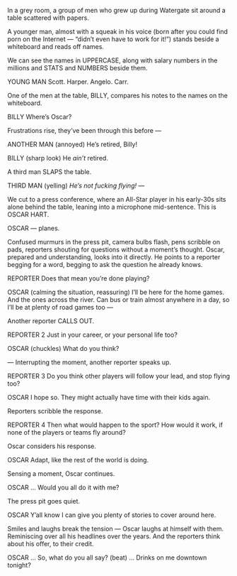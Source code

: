 In a grey room, a group of men who grew up during Watergate sit around a table scattered with papers.

A younger man, almost with a squeak in his voice (born after you could find porn on the Internet — “didn’t even have to work for it!”) stands beside a whiteboard and reads off names.

We can see the names in UPPERCASE, along with salary numbers in the millions and STATS and NUMBERS beside them.

YOUNG MAN
Scott.  Harper.  Angelo.  Carr.

One of the men at the table, BILLY, compares his notes to the names on the whiteboard.

BILLY
Where’s Oscar?

Frustrations rise, they’ve been through this before —

ANOTHER MAN
(annoyed)
He’s retired, Billy!

BILLY
(sharp look)
He *ain’t* retired.

A third man SLAPS the table.

THIRD MAN
(yelling)
*He’s not fucking flying!* —

We cut to a press conference, where an All-Star player in his early-30s sits alone behind the table, leaning into a microphone mid-sentence.  This is OSCAR HART.

OSCAR
— planes.

Confused murmurs in the press pit, camera bulbs flash, pens scribble on pads, reporters shouting for questions without a moment’s thought.  Oscar, prepared and understanding, looks into it directly.  He points to a reporter begging for a word, begging to ask the question he already knows.

REPORTER
Does that mean you’re done playing?

OSCAR
(calming the situation, reassuring)
I’ll be here for the home games.  And the ones across the river.  Can bus or train almost anywhere in a day, so I’ll be at plenty of road games too —

Another reporter CALLS OUT.

REPORTER 2
Just in your career, or your personal life too?

OSCAR
(chuckles)
What do you think?

— Interrupting the moment, another reporter speaks up.

REPORTER 3
Do you think other players will follow your lead, and stop flying too?

OSCAR
I hope so.  They might actually have time with their kids again.

Reporters scribble the response.

REPORTER 4
Then what would happen to the sport?  How would it work, if none of the players or teams fly around?

Oscar considers his response.

OSCAR
Adapt, like the rest of the world is doing.

Sensing a moment, Oscar continues.

OSCAR
… Would you all do it with me?

The press pit goes quiet.

OSCAR
Y’all know I can give you plenty of stories to cover around here.

Smiles and laughs break the tension — Oscar laughs at himself with them.  Reminiscing over all his headlines over the years.  And the reporters think about his offer, to their credit.

OSCAR
… So, what do you all say?
(beat)
… Drinks on me downtown tonight?